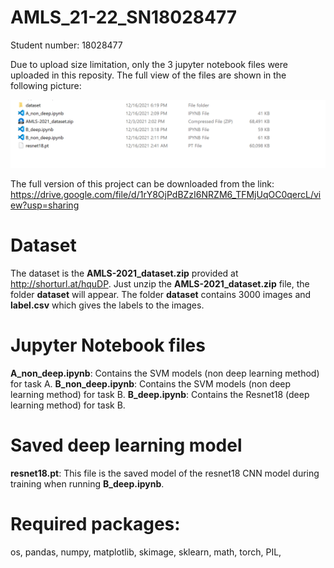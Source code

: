 # AMLS_21-22_SN18028477

Student number: 18028477

Due to upload size limitation, only the 3 jupyter notebook files were uploaded in this reposity. The full view of the files are shown in the following picture:

![image](folder.png)

The full version of this project can be downloaded from the link:
https://drive.google.com/file/d/1rY8OjPdBZzI6NRZM6_TFMjUqOC0qercL/view?usp=sharing

# Dataset
The dataset is the **AMLS-2021_dataset.zip** provided at http://shorturl.at/hquDP. 
Just unzip the **AMLS-2021_dataset.zip** file, the folder **dataset** will appear.
The folder **dataset** contains 3000 images and **label.csv** which gives the labels to the images.

# Jupyter Notebook files
**A_non_deep.ipynb**: Contains the SVM models (non deep learning method) for task A.
**B_non_deep.ipynb**: Contains the SVM models (non deep learning method) for task B.
**B_deep.ipynb**: Contains the Resnet18 (deep learning method) for task B. 

# Saved deep learning model
**resnet18.pt**: This file is the saved model of the resnet18 CNN model during training when running **B_deep.ipynb**.

# Required packages:
os, 
pandas, 
numpy, 
matplotlib, 
skimage, 
sklearn, 
math, 
torch, 
PIL, 
